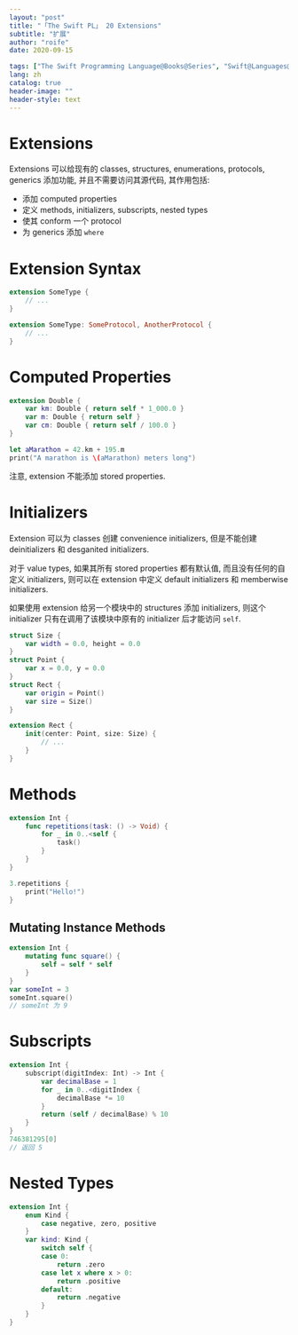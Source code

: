 ```yaml
---
layout: "post"
title: "「The Swift PL」 20 Extensions"
subtitle: "扩展"
author: "roife"
date: 2020-09-15

tags: ["The Swift Programming Language@Books@Series", "Swift@Languages@Tags"]
lang: zh
catalog: true
header-image: ""
header-style: text
---
```


# Extensions

Extensions 可以给现有的 classes, structures, enumerations, protocols, generics 添加功能, 并且不需要访问其源代码, 其作用包括:
- 添加 computed properties
- 定义 methods, initializers, subscripts, nested types
- 使其 conform 一个 protocol
- 为 generics 添加 `where`

# Extension Syntax

```swift
extension SomeType {
    // ...
}

extension SomeType: SomeProtocol, AnotherProtocol {
    // ...
}
```

# Computed Properties

```swift
extension Double {
    var km: Double { return self * 1_000.0 }
    var m: Double { return self }
    var cm: Double { return self / 100.0 }
}

let aMarathon = 42.km + 195.m
print("A marathon is \(aMarathon) meters long")
```

注意, extension 不能添加 stored properties.

# Initializers

Extension 可以为 classes 创建 convenience initializers, 但是不能创建 deinitializers 和 desganited initializers.

对于 value types, 如果其所有 stored properties 都有默认值, 而且没有任何的自定义 initializers, 则可以在 extension 中定义 default initializers 和 memberwise initializers.

如果使用 extension 给另一个模块中的 structures 添加 initializers, 则这个 initializer 只有在调用了该模块中原有的 initializer 后才能访问 `self`.

```swift
struct Size {
    var width = 0.0, height = 0.0
}
struct Point {
    var x = 0.0, y = 0.0
}
struct Rect {
    var origin = Point()
    var size = Size()
}

extension Rect {
    init(center: Point, size: Size) {
        // ...
    }
}
```

# Methods

```swift
extension Int {
    func repetitions(task: () -> Void) {
        for _ in 0..<self {
            task()
        }
    }
}

3.repetitions {
    print("Hello!")
}
```

## Mutating Instance Methods

```swift
extension Int {
    mutating func square() {
        self = self * self
    }
}
var someInt = 3
someInt.square()
// someInt 为 9
```

# Subscripts

```swift
extension Int {
    subscript(digitIndex: Int) -> Int {
        var decimalBase = 1
        for _ in 0..<digitIndex {
            decimalBase *= 10
        }
        return (self / decimalBase) % 10
    }
}
746381295[0]
// 返回 5
```

# Nested Types

```swift
extension Int {
    enum Kind {
        case negative, zero, positive
    }
    var kind: Kind {
        switch self {
        case 0:
            return .zero
        case let x where x > 0:
            return .positive
        default:
            return .negative
        }
    }
}
```
